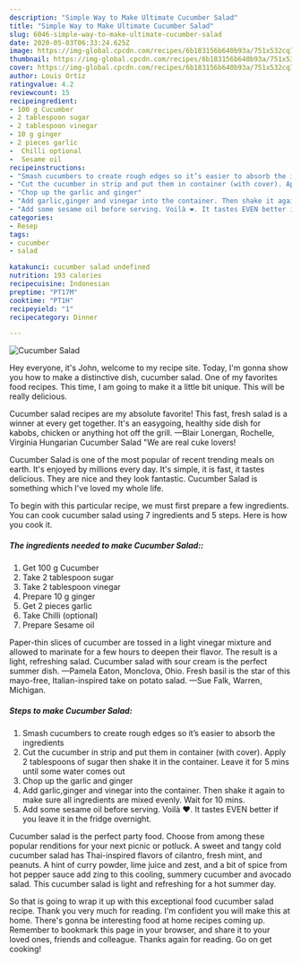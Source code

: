 ```yaml
---
description: "Simple Way to Make Ultimate Cucumber Salad"
title: "Simple Way to Make Ultimate Cucumber Salad"
slug: 6046-simple-way-to-make-ultimate-cucumber-salad
date: 2020-05-03T06:33:24.625Z
image: https://img-global.cpcdn.com/recipes/6b183156b640b93a/751x532cq70/cucumber-salad-recipe-main-photo.jpg
thumbnail: https://img-global.cpcdn.com/recipes/6b183156b640b93a/751x532cq70/cucumber-salad-recipe-main-photo.jpg
cover: https://img-global.cpcdn.com/recipes/6b183156b640b93a/751x532cq70/cucumber-salad-recipe-main-photo.jpg
author: Louis Ortiz
ratingvalue: 4.2
reviewcount: 15
recipeingredient:
- 100 g Cucumber
- 2 tablespoon sugar
- 2 tablespoon vinegar
- 10 g ginger
- 2 pieces garlic
-  Chilli optional
-  Sesame oil
recipeinstructions:
- "Smash cucumbers to create rough edges so it’s easier to absorb the ingredients"
- "Cut the cucumber in strip and put them in container (with cover). Apply 2 tablespoons of sugar then shake it in the container. Leave it for 5 mins until some water comes out"
- "Chop up the garlic and ginger"
- "Add garlic,ginger and vinegar into the container. Then shake it again to make sure all ingredients are mixed evenly. Wait for 10 mins."
- "Add some sesame oil before serving. Voilà ❤️. It tastes EVEN better if you leave it in the fridge overnight."
categories:
- Resep
tags:
- cucumber
- salad

katakunci: cucumber salad undefined
nutrition: 193 calories
recipecuisine: Indonesian
preptime: "PT17M"
cooktime: "PT1H"
recipeyield: "1"
recipecategory: Dinner

---
```



![Cucumber Salad](https://img-global.cpcdn.com/recipes/6b183156b640b93a/751x532cq70/cucumber-salad-recipe-main-photo.jpg)

Hey everyone, it's John, welcome to my recipe site. Today, I'm gonna show you how to make a distinctive dish, cucumber salad. One of my favorites food recipes. This time, I am going to make it a little bit unique. This will be really delicious.

Cucumber salad recipes are my absolute favorite! This fast, fresh salad is a winner at every get together. It&#39;s an easygoing, healthy side dish for kabobs, chicken or anything hot off the grill. —Blair Lonergan, Rochelle, Virginia Hungarian Cucumber Salad &#34;We are real cuke lovers!

Cucumber Salad is one of the most popular of recent trending meals on earth. It's enjoyed by millions every day. It's simple, it is fast, it tastes delicious. They are nice and they look fantastic. Cucumber Salad is something which I've loved my whole life.


To begin with this particular recipe, we must first prepare a few ingredients. You can cook cucumber salad using 7 ingredients and 5 steps. Here is how you cook it.

##### The ingredients needed to make Cucumber Salad::

1. Get 100 g Cucumber
1. Take 2 tablespoon sugar
1. Take 2 tablespoon vinegar
1. Prepare 10 g ginger
1. Get 2 pieces garlic
1. Take  Chilli (optional)
1. Prepare  Sesame oil


Paper-thin slices of cucumber are tossed in a light vinegar mixture and allowed to marinate for a few hours to deepen their flavor. The result is a light, refreshing salad. Cucumber salad with sour cream is the perfect summer dish. —Pamela Eaton, Monclova, Ohio. Fresh basil is the star of this mayo-free, Italian-inspired take on potato salad. —Sue Falk, Warren, Michigan. 

##### Steps to make Cucumber Salad:

1. Smash cucumbers to create rough edges so it’s easier to absorb the ingredients
1. Cut the cucumber in strip and put them in container (with cover). Apply 2 tablespoons of sugar then shake it in the container. Leave it for 5 mins until some water comes out
1. Chop up the garlic and ginger
1. Add garlic,ginger and vinegar into the container. Then shake it again to make sure all ingredients are mixed evenly. Wait for 10 mins.
1. Add some sesame oil before serving. Voilà ❤️. It tastes EVEN better if you leave it in the fridge overnight.


Cucumber salad is the perfect party food. Choose from among these popular renditions for your next picnic or potluck. A sweet and tangy cold cucumber salad has Thai-inspired flavors of cilantro, fresh mint, and peanuts. A hint of curry powder, lime juice and zest, and a bit of spice from hot pepper sauce add zing to this cooling, summery cucumber and avocado salad. This cucumber salad is light and refreshing for a hot summer day. 

So that is going to wrap it up with this exceptional food cucumber salad recipe. Thank you very much for reading. I'm confident you will make this at home. There's gonna be interesting food at home recipes coming up. Remember to bookmark this page in your browser, and share it to your loved ones, friends and colleague. Thanks again for reading. Go on get cooking!
